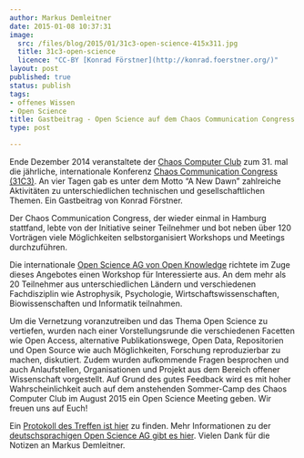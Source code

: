 ```yaml
---
author: Markus Demleitner
date: 2015-01-08 10:37:31
image:
  src: /files/blog/2015/01/31c3-open-science-415x311.jpg
  title: 31c3-open-science
  licence: "CC-BY [Konrad Förstner](http://konrad.foerstner.org/)"
layout: post
published: true
status: publish
tags:
- offenes Wissen
- Open Science
title: Gastbeitrag - Open Science auf dem Chaos Communication Congress (31C3)
type: post

---
```

Ende Dezember 2014 veranstaltete der [Chaos Computer Club](http://ccc.de/) zum 31. mal die jährliche, internationale Konferenz [Chaos Communication Congress (31C3)](https://events.ccc.de/congress/2014/wiki/Static:Main_Page). An vier Tagen gab es unter dem Motto “A New Dawn” zahlreiche Aktivitäten zu unterschiedlichen technischen und gesellschaftlichen Themen. Ein Gastbeitrag von Konrad Förstner.

Der Chaos Communication Congress, der wieder einmal in Hamburg stattfand, lebte von der Initiative seiner Teilnehmer und bot neben über 120 Vorträgen viele Möglichkeiten selbstorganisiert Workshops und Meetings durchzuführen.

Die internationale [Open Science AG von Open Knowledge](http://science.okfn.org/) richtete im Zuge dieses Angebotes einen Workshop für Interessierte aus. An dem mehr als 20 Teilnehmer aus unterschiedlichen Ländern und verschiedenen Fachdisziplin wie Astrophysik, Psychologie, Wirtschaftswissenschaften, Biowissenschaften und Informatik teilnahmen.

Um die Vernetzung voranzutreiben und das Thema Open Science zu vertiefen, wurden nach einer Vorstellungsrunde die verschiedenen Facetten wie Open Access, alternative Publikationswege, Open Data, Repositorien und Open Source wie auch Möglichkeiten, Forschung reproduzierbar zu machen, diskutiert. Zudem wurden aufkommende Fragen besprochen und auch Anlaufstellen, Organisationen und Projekt aus dem Bereich offener Wissenschaft vorgestellt. Auf Grund des gutes Feedback wird es mit hoher Wahrscheinlichkeit auch auf dem anstehenden Sommer-Camp des Chaos Computer Club im August 2015 ein Open Science Meeting geben. Wir freuen uns auf Euch!

Ein [Protokoll des Treffen ist hier](https://pad.okfn.org/p/31c3opensciencemeeting) zu finden. Mehr Informationen zu der [deutschsprachigen Open Science AG gibt es hier](/themen/offene-wissenschaft/). Vielen Dank für die Notizen an Markus Demleitner.